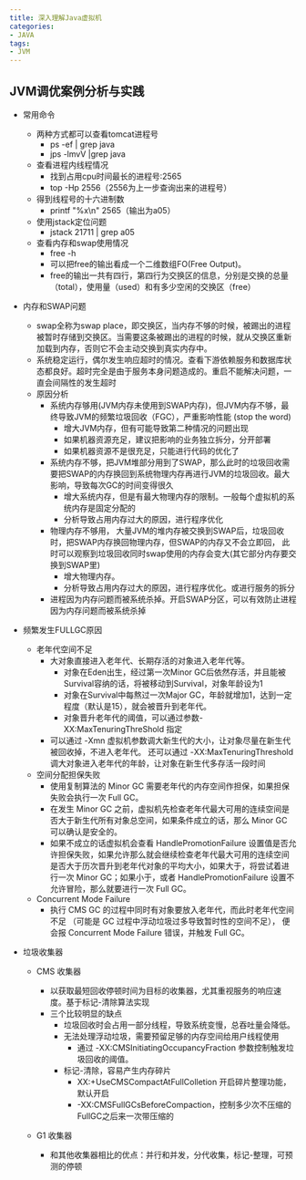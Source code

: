 ```yaml
---
title: 深入理解Java虚拟机
categories:
- JAVA
tags:
- JVM
---
```




## JVM调优案例分析与实践

- 常用命令

  - 两种方式都可以查看tomcat进程号
    - ps -ef | grep java
    - jps -lmvV |grep java
  - 查看进程内线程情况	
    - 找到占用cpu时间最长的进程号:2565	
    - top -Hp 2556（2556为上一步查询出来的进程号）	
  - 得到线程号的十六进制数
    - printf "%x\n" 2565（输出为a05）
  - 使用jstack定位问题
    - jstack 21711 | grep a05
  - 查看内存和swap使用情况
    - free -h   		
    - 可以把free的输出看成一个二维数组FO(Free Output)。
    - free的输出一共有四行，第四行为交换区的信息，分别是交换的总量（total），使用量（used）和有多少空闲的交换区（free）

- 内存和SWAP问题

  - swap全称为swap place，即交换区，当内存不够的时候，被踢出的进程被暂时存储到交换区。当需要这条被踢出的进程的时候，就从交换区重新加载到内存，否则它不会主动交换到真实内存中。
  - 系统稳定运行，偶尔发生响应超时的情况。查看下游依赖服务和数据库状态都良好。超时完全是由于服务本身问题造成的。重启不能解决问题，一直会间隔性的发生超时
  - 原因分析
    - 系统内存够用(JVM内存未使用到SWAP内存)，但JVM内存不够，最终导致JVM的频繁垃圾回收（FGC），严重影响性能 (stop the word)
      - 增大JVM内存，但有可能导致第二种情况的问题出现
      - 如果机器资源充足，建议把影响的业务独立拆分，分开部署
      - 如果机器资源不是很充足，只能进行代码的优化了
    - 系统内存不够，把JVM堆部分用到了SWAP，那么此时的垃圾回收需要把SWAP的内存换回到系统物理内存再进行JVM的垃圾回收。最大影响，导致每次GC的时间变得很久
      - 增大系统内存，但是有最大物理内存的限制。一般每个虚拟机的系统内存是固定分配的
      - 分析导致占用内存过大的原因，进行程序优化
    - 物理内存不够用， 大量JVM的堆内存被交换到SWAP后，垃圾回收时，把SWAP内存换回物理内存，但SWAP的内存又不会立即回， 此时可以观察到垃圾回收同时swap使用的内存会变大(其它部分内存要交换到SWAP里)
      - 增大物理内存。
      - 分析导致占用内存过大的原因，进行程序优化。或进行服务的拆分
    - 进程因为内存问题而被系统杀掉。开启SWAP分区，可以有效防止进程因为内存问题而被系统杀掉

- 频繁发生FULLGC原因

  - 老年代空间不足
    - 大对象直接进入老年代、长期存活的对象进入老年代等。
      - 对象在Eden出生，经过第一次Minor GC后依然存活，并且能被Survival容纳的话，将被移动到Survival，对象年龄设为1
      - 对象在Survival中每熬过一次Major GC，年龄就增加1，达到一定程度（默认是15），就会被晋升到老年代。
      - 对象晋升老年代的阈值，可以通过参数-XX:MaxTenuringThreShold 指定
    - 可以通过 -Xmn 虚拟机参数调大新生代的大小，让对象尽量在新生代被回收掉，不进入老年代。 还可以通过 -XX:MaxTenuringThreshold 调大对象进入老年代的年龄，让对象在新生代多存活一段时间
  - 空间分配担保失败
    - 使用复制算法的 Minor GC 需要老年代的内存空间作担保，如果担保失败会执行一次 Full GC。 
    - 在发生 Minor GC 之前，虚拟机先检查老年代最大可用的连续空间是否大于新生代所有对象总空间，如果条件成立的话，那么 Minor GC 可以确认是安全的。
    - 如果不成立的话虚拟机会查看 HandlePromotionFailure 设置值是否允许担保失败，如果允许那么就会继续检查老年代最大可用的连续空间是否大于历次晋升到老年代对象的平均大小，如果大于，将尝试着进行一次 Minor GC；如果小于，或者 HandlePromotionFailure 设置不允许冒险，那么就要进行一次 Full GC。
  - Concurrent Mode Failure
    - 执行 CMS GC 的过程中同时有对象要放入老年代，而此时老年代空间不足 （可能是 GC 过程中浮动垃圾过多导致暂时性的空间不足）， 便会报 Concurrent Mode Failure 错误，并触发 Full GC。

- 垃圾收集器

  - CMS 收集器

    - 以获取最短回收停顿时间为目标的收集器，尤其重视服务的响应速度。基于标记-清除算法实现
    - 三个比较明显的缺点
      - 垃圾回收时会占用一部分线程，导致系统变慢，总吞吐量会降低。
      - 无法处理浮动垃圾，需要预留足够的内存空间给用户线程使用
        - 通过 -XX:CMSInitiatingOccupancyFraction 参数控制触发垃圾回收的阈值。
      - 标记-清除，容易产生内存碎片
        - XX:+UseCMSCompactAtFullColletion 开启碎片整理功能，默认开启
        - -XX:CMSFullGCsBeforeCompaction，控制多少次不压缩的FullGC之后来一次带压缩的

  - G1 收集器

    - 和其他收集器相比的优点：并行和并发，分代收集，标记-整理，可预测的停顿

      